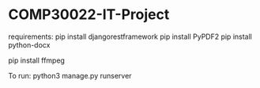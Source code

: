 # COMP30022-IT-Project
requirements:
pip install djangorestframework
pip install PyPDF2
pip install python-docx

pip install ffmpeg


To run:
python3 manage.py runserver
